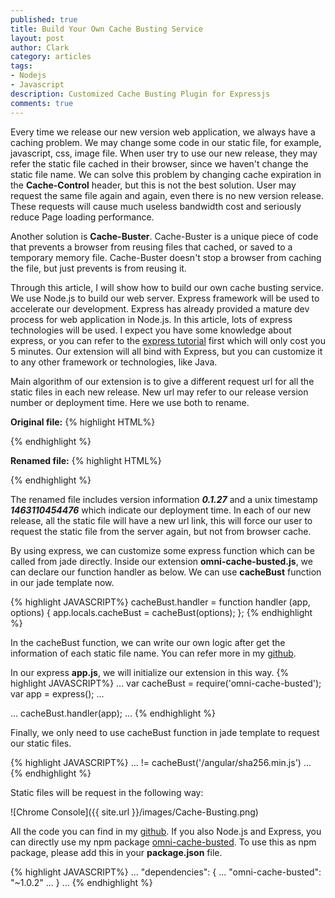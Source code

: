 ```yaml
---
published: true
title: Build Your Own Cache Busting Service
layout: post
author: Clark
category: articles
tags:
- Nodejs
- Javascript
description: Customized Cache Busting Plugin for Expressjs
comments: true
---
```

Every time we release our new version web application, we always have a caching problem. We may change some code in our static file, for example, javascript, css, image file. When user try to use our new release, they may refer the static file cached in their browser, since we haven't change the static file name. We can solve this problem by changing cache expiration in the **Cache-Control** header, but this is not the best solution. User may request the same file again and again, even there is no new version release. These requests will cause much useless bandwidth cost and seriously reduce Page loading performance.

Another solution is **Cache-Buster**. Cache-Buster is a unique piece of code that prevents a browser from reusing files that cached, or saved to a temporary memory file. Cache-Buster doesn't stop a browser from caching the file, but just prevents is from reusing it.

Through this article, I will show how to build our own cache busting service. We use Node.js to build our web server. Express framework will be used to accelerate our development. Express has already provided a mature dev process for web application in Node.js. In this article, lots of express technologies will be used. I expect you have some knowledge about express, or you can refer to the [express tutorial](http://expressjs.com/) first which will only cost you 5 minutes. Our extension will all bind with Express, but you can customize it to any other framework or technologies, like Java.

Main algorithm of our extension is to give a different request url for all the static files in each new release. New url may refer to our release version number or deployment time. Here we use both to rename.

**Original file:**
{% highlight HTML%}
<script src="/angular/sha256.js" type="text/javascript"></script>
{% endhighlight %}

**Renamed file:**
{% highlight HTML%}
<script src="/angular/sha256.min.js?v=0.1.27-1463110454476" type="text/javascript"></script>
{% endhighlight %}

The renamed file includes version information **_0.1.27_** and a unix timestamp **_1463110454476_** which indicate our deployment time. In each of our new release, all the static file will have a new url link, this will force our user to request the static file from the server again, but not from browser cache.

By using express, we can customize some express function which can be called from jade directly. Inside our extension **omni-cache-busted.js**, we can declare our function handler as below. We can use **cacheBust** function in our jade template now.

{% highlight JAVASCRIPT%}
cacheBust.handler = function handler (app, options) {
	app.locals.cacheBust = cacheBust(options);
};
{% endhighlight %}

In the cacheBust function, we can write our own logic after get the information of each static file name. You can refer more in my [github](https://github.com/zzyclark/omni-cache-busted).

In our express **app.js**, we will initialize our extension in this way.
{% highlight JAVASCRIPT%}
...
var cacheBust = require('omni-cache-busted');
var app = express();
...

...
cacheBust.handler(app);
...
{% endhighlight %}

Finally, we only need to use cacheBust function in jade template to request our static files.

{% highlight JAVASCRIPT%}
...
!= cacheBust('/angular/sha256.min.js')
...
{% endhighlight %}

Static files will be request in the following way:

![Chrome Console]({{ site.url }}/images/Cache-Busting.png)


All the code you can find in my [github](https://github.com/zzyclark/omni-cache-busted). If you also Node.js and Express, you can directly use my npm package [omni-cache-busted](https://www.npmjs.com/package/omni-cache-busted). To use this as npm package, please add this in your **package.json** file.

{% highlight JAVASCRIPT%}
...
"dependencies": {
  ...
  "omni-cache-busted": "~1.0.2"
  ...
}
...
{% endhighlight %}
